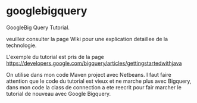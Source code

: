 googlebigquery
==============

GoogleBig Query Tutorial.

veuillez consulter la page Wiki pour une explication detaillee de la technologie.

L'exemple  du tutorial est pris de la page https://developers.google.com/bigquery/articles/gettingstartedwithjava

On utilise dans mon code Maven project avec Netbeans. 
I faut faire attention que le code du tutorial est vieux et ne marche plus avec Bigquery, dans mon code la class de connection a ete reecrit pour fair marcher le tutorial de nouveau avec Google Bigquery.





